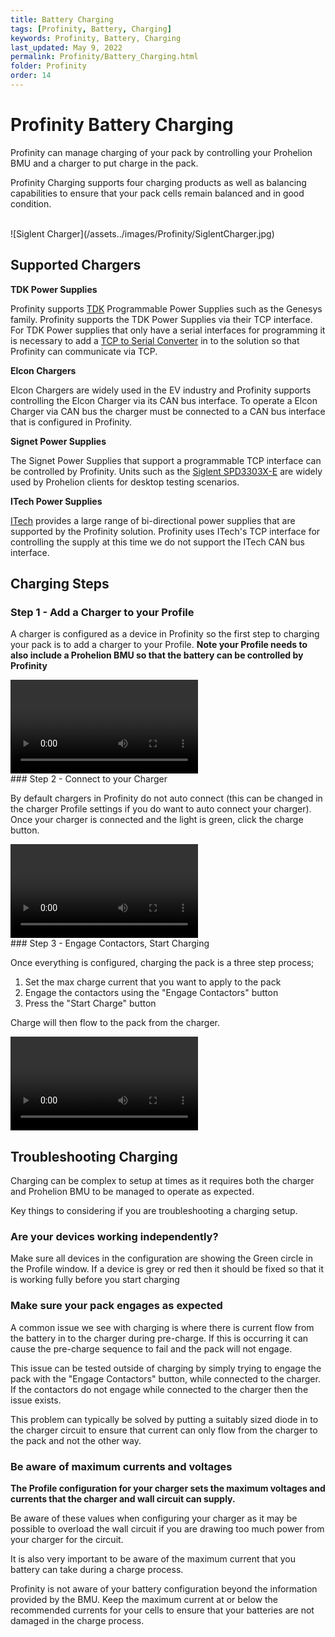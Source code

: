 ```yaml
---
title: Battery Charging
tags: [Profinity, Battery, Charging]
keywords: Profinity, Battery, Charging
last_updated: May 9, 2022
permalink: Profinity/Battery_Charging.html
folder: Profinity
order: 14
---
```


# Profinity Battery Charging

Profinity can manage charging of your pack by controlling your Prohelion BMU and a charger to put charge in the pack.

Profinity Charging supports four charging products as well as balancing capabilities to ensure that your pack cells remain balanced and in good condition.

<br>
![Siglent Charger](/assets../images/Profinity/SiglentCharger.jpg)

## Supported Chargers

**TDK Power Supplies**

Profinity supports [TDK](https://www.tdk.com) Programmable Power Supplies such as the Genesys family.  Profinity supports the TDK Power Supplies via their TCP interface.  For TDK Power supplies that only have a serial interfaces for programming it is necessary to add a [TCP to Serial Converter](https://www.jaycar.com.au/serial-to-ethernet-converter/p/XC4134) in to the solution so that Profinity can communicate via TCP.

**Elcon Chargers**

Elcon Chargers are widely used in the EV industry and Profinity supports controlling the Elcon Charger via its CAN bus interface. To operate a Elcon Charger via CAN bus the charger must be connected to a CAN bus interface that is configured in Profinity.

**Signet Power Supplies**

The Signet Power Supplies that support a programmable TCP interface can be controlled by Profinity.  Units such as the [Siglent SPD3303X-E](https://siglentna.com/power-supplies/spd3303x-spd3303x-e-series-programmable-dc-power-supply/) are widely used by Prohelion clients for desktop testing scenarios.

**ITech Power Supplies**

[ITech](https://www.itech.sh/en/) provides a large range of bi-directional power supplies that are supported by the Profinity solution.  Profinity uses ITech's TCP interface for controlling the supply at this time we do not support the ITech CAN bus interface.

## Charging Steps

### Step 1 - Add a Charger to your Profile

A charger is configured as a device in Profinity so the first step to charging your pack is to add a charger to your Profile.  **Note your Profile needs to also include a Prohelion BMU so that the battery can be controlled by Profinity**

<video autoplay loop controls>
  <source src="/assets/video/Profinity/AddCharger.mov" type="video/mp4">
  Your browser does not support the video tag.
</video>

<br>
### Step 2 - Connect to your Charger

By default chargers in Profinity do not auto connect (this can be changed in the charger Profile settings if you do want to auto connect your charger).  Once your charger is connected and the light is green, click the charge button. 

<video autoplay loop controls>
  <source src="/assets/video/Profinity/ConnectCharger.mov" type="video/mp4">
  Your browser does not support the video tag.
</video>


<br>
### Step 3 - Engage Contactors, Start Charging

Once everything is configured, charging the pack is a three step process;

1. Set the max charge current that you want to apply to the pack
2. Engage the contactors using the "Engage Contactors" button
3. Press the "Start Charge" button

Charge will then flow to the pack from the charger.

<video autoplay loop controls>
  <source src="/assets/video/Profinity/StartCharge.mov" type="video/mp4">
  Your browser does not support the video tag.
</video>


## Troubleshooting Charging

Charging can be complex to setup at times as it requires both the charger and Prohelion BMU to be managed to operate as expected.

Key things to considering if you are troubleshooting a charging setup.

### Are your devices working independently? 

Make sure all devices in the configuration are showing the Green circle in the Profile window.  If a device is grey or red then it should be fixed so that it is working fully before you start charging

### Make sure your pack engages as expected

A common issue we see with charging is where there is current flow from the battery in to the charger during pre-charge.   If this is occurring it can cause the pre-charge sequence to fail and the pack will not engage.  

This issue can be tested outside of charging by simply trying to engage the pack with the "Engage Contactors" button, while connected to the charger.  If the contactors do not engage while connected to the charger then the issue exists.

This problem can typically be solved by putting a suitably sized diode in to the charger circuit to ensure that current can only flow from the charger to the pack and not the other way.

### Be aware of maximum currents and voltages

**The Profile configuration for your charger sets the maximum voltages and currents that the charger and wall circuit can supply.**

Be aware of these values when configuring your charger as it may be possible to overload the wall circuit if you are drawing too much power from your charger for the circuit.

It is also very important to be aware of the maximum current that you battery can take during a charge process.  

Profinity is not aware of your battery configuration beyond the information provided by the BMU.  Keep the maximum current at or below the recommended currents for your cells to ensure that your batteries are not damaged in the charge process.